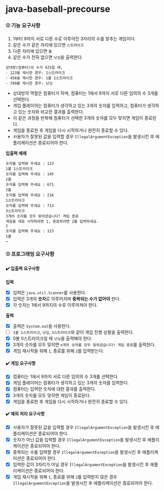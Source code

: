 # java-baseball-precourse

### ⚾️ 기능 요구사항

1. 1부터 9까지 서로 다른 수로 이루어진 3자리의 수를 맞추는 게임이다.
2. 같은 수가 같은 자리에 있으면 `스트라이크`
3. 다른 자리에 있으면 `볼`
4. 같은 수가 전혀 없으면 `낫싱`을 출력한다.

```
상대방(컴퓨터)의 수가 425일 때,
- 123을 제시한 경우: 1스트라이크
- 456을 제시한 경우: 1볼 1스트라이크
- 789를 제시한 경우: 낫싱
```

- 상대방의 역할은 컴퓨터가 하며, 컴퓨터는 1에서 9까지 서로 다른 임의의 수 3개를 선택한다.
- 게임 플레이어는 컴퓨터가 생각하고 있는 3개의 숫자를 입력하고, 컴퓨터가 생각하고 있는 숫자와 비교한 결과를 출력한다.
- 이 같은 과정을 반복해 컴퓨터가 선택한 3개의 숫자를 모두 맞히면 게임이 종료된다.
- 게임을 종료한 후 게임을 다시 시작하거나 완전히 종료할 수 있다.
- 사용자가 잘못된 값을 입력할 경우 `IllegalArgumentException`을 발생시킨 후 에플리케이션은 종료되어야 한다.

**입출력 예제**

```text
숫자를 입력해 주세요 : 123
1볼 1스트라이크
숫자를 입력해 주세요 : 145
1볼
숫자를 입력해 주세요 : 671
2볼
숫자를 입력해 주세요 : 216
1스트라이크
숫자를 입력해 주세요 : 713
3스트라이크
3개의 숫자를 모두 맞히셨습니다! 게임 종료
게임을 새로 시작하려면 1, 종료하려면 2를 입력하세요.
1
숫자를 입력해 주세요 : 123
1볼
…
```

### ⚾️ 프로그래밍 요구사항

#### ✔️ 입출력 요구사항

**입력**

-[x] 입력은 `java.util.Scanner`를 사용한다.
-[x] 입력은 3개의 **숫자**로 이루어지며 **중복되는 수가 없어야** 한다.
-[x] 각 숫자는 1에서 9까지의 수로 이루어져야 한다.

**출력**

-[x] 출력은 `System.out`을 사용한다.
-[ ] `1볼 1스트라이크`, `낫싱`, `3스트라이크`와 같이 게임 진행 상황을 출력한다.
-[x] 0볼 0스트라이크일 때 `낫싱`을 출력해야 한다.
-[x] 3개의 숫자를 모두 맞히면 `n개의 숫자를 모두 맞히셨습니다! 게임 종료`를 출력한다.
-[x] 게임 재시작을 위해 `1`, 종료를 위해 `2`를 입력받는다.

#### ✔️ 게임 요구사항

- [x] 컴퓨터는 1에서 9까지 서로 다른 임의의 수 3개를 선택한다.
- [x] 게임 플레이어는 컴퓨터가 생각하고 있는 3개의 숫자를 입력한다.
- [x] 컴퓨터는 입력한 숫자에 대한 결과를 출력한다.
- [x] 3개의 숫자를 모두 맞히면 게임이 종료된다.
- [x] 게임을 종료한 후 게임을 다시 시작하거나 완전히 종료할 수 있다.

#### ✔️ 예외 처리 요구사항

- [x] 사용자가 잘못된 값을 입력할 경우 `IllegalArgumentException`을 발생시킨 후 에플리케이션은 종료되어야 한다.
- [x] 숫자가 아닌 값을 입력할 경우 `IllegalArgumentException`을 발생시킨 후 에플리케이션은 종료되어야 한다.
- [x] 중복되는 수를 입력할 경우 `IllegalArgumentException`을 발생시킨 후 에플리케이션은 종료되어야 한다.
- [x] 입력한 값이 3자리가 아닐 경우 `IllegalArgumentException`을 발생시킨 후 에플리케이션은 종료되어야 한다.
- [x] 게임 재시작을 위해 `1`, 종료를 위해 `2`를 입력받지 않은 경우 `IllegalArgumentException`을 발생시킨 후 에플리케이션은 종료되어야 한다.
